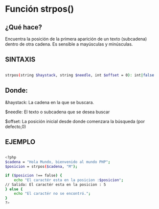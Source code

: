 # Función  strpos()

## ¿Qué hace?

Encuentra la posición de la primera aparición de un texto (subcadena) dentro de otra cadena. Es sensible a mayúsculas y minúsculas.

## SINTAXIS

``` bash

strpos(string $haystack, string $needle, int $offset = 0): int|false
```

## Donde:

&haystack: La cadena en la que se buscara.

$needle: El texto o subcadena que se desea buscar

$offset: La posición inicial desde donde comenzara la búsqueda (por defecto,0)

## EJEMPLO

``` bash

<?php
$cadena = "Hola Mundo, bienvenido al mundo PHP";
$posicion = strpos($cadena, "M");

if ($posicion !== false) {
    echo "El caractér esta en la posicion :$posicion"; 
// Salida: El caractér esta en la posicion : 5
} else {
    echo "El caractér no se encontró.";
}
?>
```
